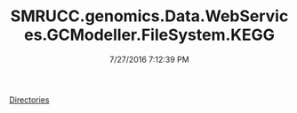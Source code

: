 ﻿---
title: SMRUCC.genomics.Data.WebServices.GCModeller.FileSystem.KEGG
date: 7/27/2016 7:12:39 PM
---

[Directories](T-SMRUCC.genomics.Data.WebServices.GCModeller.FileSystem.KEGG.Directories.html)
